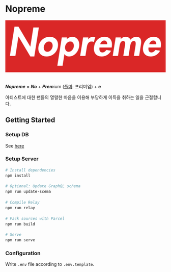 # Nopreme

![Nopreme logo](resources/img/logo.png)
<img>

***Nopreme*** = ***No*** + ***Prem***ium ([플미](https://dic.daum.net/word/view.do?wordid=kkw000937633&supid=kku011048313): 프리미엄) + ***e***

아티스트에 대한 팬들의 열렬한 마음을 이용해 부당하게 이득을 취하는 일을 근절합니다.

## Getting Started

### Setup DB

See [here](docker/mongo/README.md)

### Setup Server

```bash
# Install dependencies
npm install

# Optional: Update GraphQL schema
npm run update-scema

# Compile Relay
npm run relay

# Pack sources with Parcel
npm run build

# Serve
npm run serve
```

### Configuration

Write `.env` file according to `.env.template`.